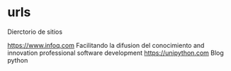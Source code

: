 # urls
Dierctorio de sitios

https://www.infoq.com  Facilitando la difusion del conocimiento and innovation professional software development
https://unipython.com  Blog python
 
